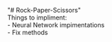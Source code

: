"# Rock-Paper-Scissors"  
Things to impliment:  
    - Neural Network impimentations  
    - Fix methods  